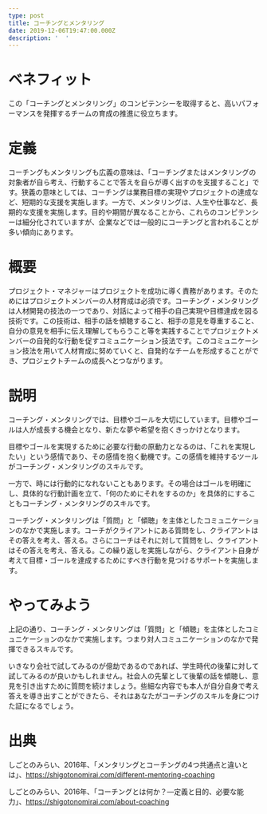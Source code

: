 ```yaml
---
type: post
title: コーチングとメンタリング
date: 2019-12-06T19:47:00.000Z
description: '  '
---
```

# ベネフィット

この「コーチングとメンタリング」のコンピテンシーを取得すると、高いパフォーマンスを発揮するチームの育成の推進に役立ちます。

# 定義

コーチングもメンタリングも広義の意味は、「コーチングまたはメンタリングの対象者が自ら考え、行動することで答えを自らが導く出すのを支援すること」です。狭義の意味としては、コーチングは業務目標の実現やプロジェクトの達成など、短期的な支援を実施します。一方で、メンタリングは、人生や仕事など、長期的な支援を実施します。目的や期間が異なることから、これらのコンピテンシーは細分化されていますが、企業などでは一般的にコーチングと言われることが多い傾向にあります。

# 概要

プロジェクト・マネジャーはプロジェクトを成功に導く責務があります。そのためにはプロジェクトメンバーの人材育成は必須です。コーチング・メンタリングは人材開発の技法の一つであり、対話によって相手の自己実現や目標達成を図る技術です。この技術は、相手の話を傾聴すること、相手の意見を尊重すること、自分の意見を相手に伝え理解してもらうこと等を実践することでプロジェクトメンバーの自発的な行動を促すコミュニケーション技法です。このコミュニケーション技法を用いて人材育成に努めていくと、自発的なチームを形成することができ、プロジェクトチームの成長へとつながります。

# 説明

コーチング・メンタリングでは、目標やゴールを大切にしています。目標やゴールは人が成長する機会となり、新たな夢や希望を抱くきっかけとなります。

目標やゴールを実現するために必要な行動の原動力となるのは、「これを実現したい」という感情であり、その感情を抱く動機です。この感情を維持するツールがコーチング・メンタリングのスキルです。

一方で、時には行動的になれないこともあります。その場合はゴールを明確にし、具体的な行動計画を立て、「何のためにそれをするのか」を具体的にすることもコーチング・メンタリングのスキルです。

コーチング・メンタリングは「質問」と「傾聴」を主体としたコミュニケーションのなかで実施します。コーチがクライアントにある質問をし、クライアントはその答えを考え、答える。さらにコーチはそれに対して質問をし、クライアントはその答えを考え、答える。この繰り返しを実施しながら、クライアント自身が考えて目標・ゴールを達成するためにすべき行動を見つけるサポートを実施します。

# やってみよう

上記の通り、コーチング・メンタリングは「質問」と「傾聴」を主体としたコミュニケーションのなかで実施します。つまり対人コミュニケーションのなかで発揮できるスキルです。

いきなり会社で試してみるのが億劫であるのであれば、学生時代の後輩に対して試してみるのが良いかもしれません。社会人の先輩として後輩の話を傾聴し、意見を引き出すために質問を続けましょう。些細な内容でも本人が自分自身で考え答えを導き出すことができたら、それはあなたがコーチングのスキルを身につけた証になるでしょう。

# 出典

しごとのみらい、2016年、「メンタリングとコーチングの4つ共通点と違いとは」、https://shigotonomirai.com/different-mentoring-coaching

しごとのみらい、2016年、「コーチングとは何か？―定義と目的、必要な能力」、https://shigotonomirai.com/about-coaching
